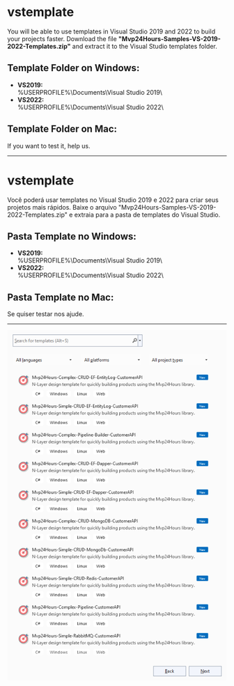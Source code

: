 # vstemplate
You will be able to use templates in Visual Studio 2019 and 2022 to build your projects faster.
Download the file **"Mvp24Hours-Samples-VS-2019-2022-Templates.zip"** and extract it to the Visual Studio templates folder.

## Template Folder on Windows:
- **VS2019:**
<br>%USERPROFILE%\Documents\Visual Studio 2019\
- **VS2022:**
<br>%USERPROFILE%\Documents\Visual Studio 2022\

## Template Folder on Mac:
If you want to test it, help us.

<hr/>

# vstemplate
Você poderá usar templates no Visual Studio 2019 e 2022 para criar seus projetos mais rápidos.
Baixe o arquivo "Mvp24Hours-Samples-VS-2019-2022-Templates.zip" e extraia para a pasta de templates do Visual Studio.

## Pasta Template no Windows:
- **VS2019:**
<br>%USERPROFILE%\Documents\Visual Studio 2019\
- **VS2022:**
<br>%USERPROFILE%\Documents\Visual Studio 2022\

## Pasta Template no Mac:
Se quiser testar nos ajude.

<hr/>

![Templates for Visual Studio 2019 and 2022](https://raw.githubusercontent.com/kallebelins/mvp24hours-netcore-samples/main/images/mvp24hours-netcore-samples-resume.png)
